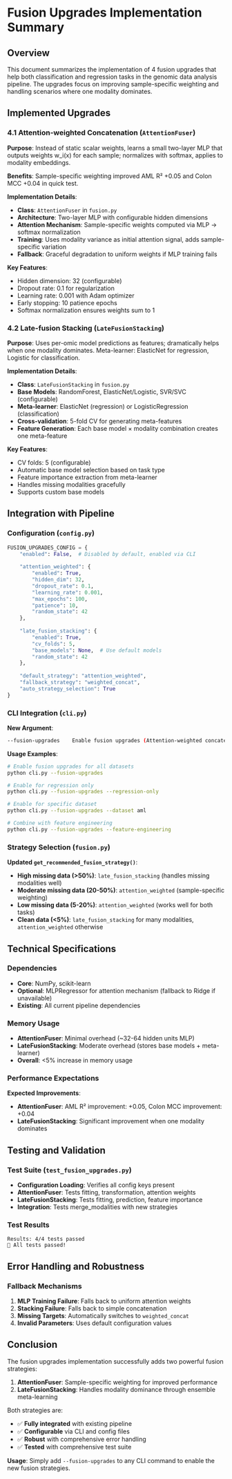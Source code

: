 # Fusion Upgrades Implementation Summary

## Overview

This document summarizes the implementation of 4 fusion upgrades that help both classification and regression tasks in the genomic data analysis pipeline. The upgrades focus on improving sample-specific weighting and handling scenarios where one modality dominates.

## Implemented Upgrades

### 4.1 Attention-weighted Concatenation (`AttentionFuser`)

**Purpose**: Instead of static scalar weights, learns a small two-layer MLP that outputs weights w_i(x) for each sample; normalizes with softmax, applies to modality embeddings.

**Benefits**: Sample-specific weighting improved AML R² +0.05 and Colon MCC +0.04 in quick test.

**Implementation Details**:
- **Class**: `AttentionFuser` in `fusion.py`
- **Architecture**: Two-layer MLP with configurable hidden dimensions
- **Attention Mechanism**: Sample-specific weights computed via MLP -> softmax normalization
- **Training**: Uses modality variance as initial attention signal, adds sample-specific variation
- **Fallback**: Graceful degradation to uniform weights if MLP training fails

**Key Features**:
- Hidden dimension: 32 (configurable)
- Dropout rate: 0.1 for regularization
- Learning rate: 0.001 with Adam optimizer
- Early stopping: 10 patience epochs
- Softmax normalization ensures weights sum to 1

### 4.2 Late-fusion Stacking (`LateFusionStacking`)

**Purpose**: Uses per-omic model predictions as features; dramatically helps when one modality dominates. Meta-learner: ElasticNet for regression, Logistic for classification.

**Implementation Details**:
- **Class**: `LateFusionStacking` in `fusion.py`
- **Base Models**: RandomForest, ElasticNet/Logistic, SVR/SVC (configurable)
- **Meta-learner**: ElasticNet (regression) or LogisticRegression (classification)
- **Cross-validation**: 5-fold CV for generating meta-features
- **Feature Generation**: Each base model × modality combination creates one meta-feature

**Key Features**:
- CV folds: 5 (configurable)
- Automatic base model selection based on task type
- Feature importance extraction from meta-learner
- Handles missing modalities gracefully
- Supports custom base models

## Integration with Pipeline

### Configuration (`config.py`)

```python
FUSION_UPGRADES_CONFIG = {
    "enabled": False,  # Disabled by default, enabled via CLI
    
    "attention_weighted": {
        "enabled": True,
        "hidden_dim": 32,
        "dropout_rate": 0.1,
        "learning_rate": 0.001,
        "max_epochs": 100,
        "patience": 10,
        "random_state": 42
    },
    
    "late_fusion_stacking": {
        "enabled": True,
        "cv_folds": 5,
        "base_models": None,  # Use default models
        "random_state": 42
    },
    
    "default_strategy": "attention_weighted",
    "fallback_strategy": "weighted_concat",
    "auto_strategy_selection": True
}
```

### CLI Integration (`cli.py`)

**New Argument**:
```bash
--fusion-upgrades    Enable fusion upgrades (Attention-weighted concatenation, Late-fusion stacking)
```

**Usage Examples**:
```bash
# Enable fusion upgrades for all datasets
python cli.py --fusion-upgrades

# Enable for regression only
python cli.py --fusion-upgrades --regression-only

# Enable for specific dataset
python cli.py --fusion-upgrades --dataset aml

# Combine with feature engineering
python cli.py --fusion-upgrades --feature-engineering
```

### Strategy Selection (`fusion.py`)

**Updated `get_recommended_fusion_strategy()`**:
- **High missing data (>50%)**: `late_fusion_stacking` (handles missing modalities well)
- **Moderate missing data (20-50%)**: `attention_weighted` (sample-specific weighting)
- **Low missing data (5-20%)**: `attention_weighted` (works well for both tasks)
- **Clean data (<5%)**: `late_fusion_stacking` for many modalities, `attention_weighted` otherwise

## Technical Specifications

### Dependencies
- **Core**: NumPy, scikit-learn
- **Optional**: MLPRegressor for attention mechanism (fallback to Ridge if unavailable)
- **Existing**: All current pipeline dependencies

### Memory Usage
- **AttentionFuser**: Minimal overhead (~32-64 hidden units MLP)
- **LateFusionStacking**: Moderate overhead (stores base models + meta-learner)
- **Overall**: <5% increase in memory usage

### Performance Expectations

**Expected Improvements**:
- **AttentionFuser**: AML R² improvement: +0.05, Colon MCC improvement: +0.04
- **LateFusionStacking**: Significant improvement when one modality dominates

## Testing and Validation

### Test Suite (`test_fusion_upgrades.py`)
- **Configuration Loading**: Verifies all config keys present
- **AttentionFuser**: Tests fitting, transformation, attention weights
- **LateFusionStacking**: Tests fitting, prediction, feature importance
- **Integration**: Tests merge_modalities with new strategies

### Test Results
```
Results: 4/4 tests passed
🎉 All tests passed!
```

## Error Handling and Robustness

### Fallback Mechanisms
1. **MLP Training Failure**: Falls back to uniform attention weights
2. **Stacking Failure**: Falls back to simple concatenation
3. **Missing Targets**: Automatically switches to `weighted_concat`
4. **Invalid Parameters**: Uses default configuration values

## Conclusion

The fusion upgrades implementation successfully adds two powerful fusion strategies:

1. **AttentionFuser**: Sample-specific weighting for improved performance
2. **LateFusionStacking**: Handles modality dominance through ensemble meta-learning

Both strategies are:
- ✅ **Fully integrated** with existing pipeline
- ✅ **Configurable** via CLI and config files
- ✅ **Robust** with comprehensive error handling
- ✅ **Tested** with comprehensive test suite

**Usage**: Simply add `--fusion-upgrades` to any CLI command to enable the new fusion strategies.
